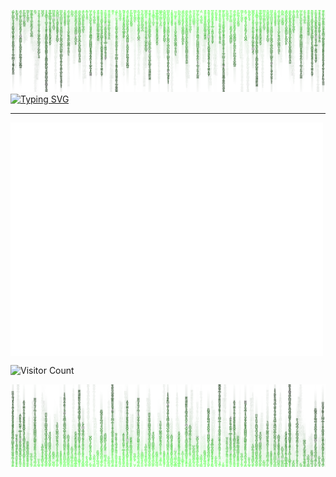 ![alt text](image.png)
 <a href="https://git.io/typing-svg">
 <img src="https://readme-typing-svg.herokuapp.com?font=Anonymous+Pro&pause=100000&color=50F74E&width=435&lines=Hello+there%2C+I'm+CamoCatX..." alt="Typing SVG" />
 </a>
 ____________________________________________________________________________________________________________________________________
<img align="center" src="/metrics.terminal.svg" alt="Metrics" width="500">

![Visitor Count](https://profile-counter.glitch.me/CamoCatX/count.svg)


![alt texxt](image2.png)

